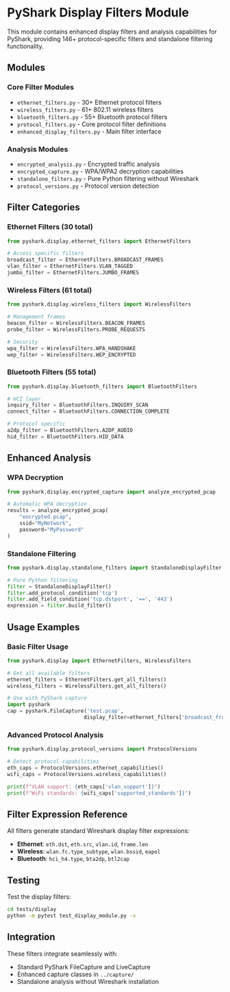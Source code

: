 # PyShark Display Filters Module

This module contains enhanced display filters and analysis capabilities for PyShark, providing 146+ protocol-specific filters and standalone filtering functionality.

## Modules

### Core Filter Modules
- `ethernet_filters.py` - 30+ Ethernet protocol filters
- `wireless_filters.py` - 61+ 802.11 wireless filters  
- `bluetooth_filters.py` - 55+ Bluetooth protocol filters
- `protocol_filters.py` - Core protocol filter definitions
- `enhanced_display_filters.py` - Main filter interface

### Analysis Modules
- `encrypted_analysis.py` - Encrypted traffic analysis
- `encrypted_capture.py` - WPA/WPA2 decryption capabilities
- `standalone_filters.py` - Pure Python filtering without Wireshark
- `protocol_versions.py` - Protocol version detection

## Filter Categories

### Ethernet Filters (30 total)
```python
from pyshark.display.ethernet_filters import EthernetFilters

# Access specific filters
broadcast_filter = EthernetFilters.BROADCAST_FRAMES
vlan_filter = EthernetFilters.VLAN_TAGGED
jumbo_filter = EthernetFilters.JUMBO_FRAMES
```

### Wireless Filters (61 total)
```python
from pyshark.display.wireless_filters import WirelessFilters

# Management frames
beacon_filter = WirelessFilters.BEACON_FRAMES
probe_filter = WirelessFilters.PROBE_REQUESTS

# Security
wpa_filter = WirelessFilters.WPA_HANDSHAKE
wep_filter = WirelessFilters.WEP_ENCRYPTED
```

### Bluetooth Filters (55 total)
```python
from pyshark.display.bluetooth_filters import BluetoothFilters

# HCI layer
inquiry_filter = BluetoothFilters.INQUIRY_SCAN
connect_filter = BluetoothFilters.CONNECTION_COMPLETE

# Protocol specific
a2dp_filter = BluetoothFilters.A2DP_AUDIO
hid_filter = BluetoothFilters.HID_DATA
```

## Enhanced Analysis

### WPA Decryption
```python
from pyshark.display.encrypted_capture import analyze_encrypted_pcap

# Automatic WPA decryption
results = analyze_encrypted_pcap(
    "encrypted.pcap",
    ssid="MyNetwork", 
    password="MyPassword"
)
```

### Standalone Filtering
```python
from pyshark.display.standalone_filters import StandaloneDisplayFilter

# Pure Python filtering
filter = StandaloneDisplayFilter()
filter.add_protocol_condition('tcp')
filter.add_field_condition('tcp.dstport', '==', '443')
expression = filter.build_filter()
```

## Usage Examples

### Basic Filter Usage
```python
from pyshark.display import EthernetFilters, WirelessFilters

# Get all available filters
ethernet_filters = EthernetFilters.get_all_filters()
wireless_filters = WirelessFilters.get_all_filters()

# Use with PyShark capture
import pyshark
cap = pyshark.FileCapture('test.pcap', 
                         display_filter=ethernet_filters['broadcast_frames'])
```

### Advanced Protocol Analysis
```python
from pyshark.display.protocol_versions import ProtocolVersions

# Detect protocol capabilities
eth_caps = ProtocolVersions.ethernet_capabilities()
wifi_caps = ProtocolVersions.wireless_capabilities()

print(f"VLAN support: {eth_caps['vlan_support']}")
print(f"WiFi standards: {wifi_caps['supported_standards']}")
```

## Filter Expression Reference

All filters generate standard Wireshark display filter expressions:

- **Ethernet**: `eth.dst`, `eth.src`, `vlan.id`, `frame.len`
- **Wireless**: `wlan.fc.type_subtype`, `wlan.bssid`, `eapol`
- **Bluetooth**: `hci_h4.type`, `bta2dp`, `btl2cap`

## Testing

Test the display filters:

```bash
cd tests/display
python -m pytest test_display_module.py -v
```

## Integration

These filters integrate seamlessly with:
- Standard PyShark FileCapture and LiveCapture
- Enhanced capture classes in `../capture/`
- Standalone analysis without Wireshark installation
